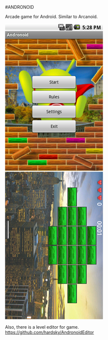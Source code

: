 #ANDRONOID

Arcade game for Android. Similar to Arcanoid.

![screenshot1](/screenshots/splash.png) ![screenshot1](/screenshots/level1.png)

Also, there is a level editor for game.  
https://github.com/hardsky/AndronoidEditor
